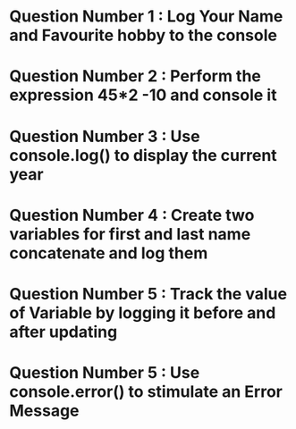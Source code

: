 # Question Number 1 : Log Your Name and Favourite hobby to the console
# Question Number 2 : Perform the expression 45*2 -10 and console it
# Question Number 3 : Use console.log() to display the current year
# Question Number 4 : Create two variables for first and last name concatenate and log them 
# Question Number 5 : Track the value of Variable by logging it before and after updating 
# Question Number 5 : Use console.error() to stimulate an Error Message 
